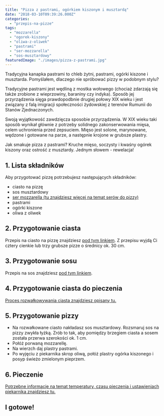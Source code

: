 ```yaml
---
title: "Pizza z pastrami, ogórkiem kiszonym i musztardą"
date: "2018-03-10T09:39:26.000Z"
categories: 
  - "przepis-na-pizze"
tags: 
  - "mozzarella"
  - "ogorek-kiszony"
  - "oliwa-z-oliwek"
  - "pastrami"
  - "ser-mozzarella"
  - "sos-musztardowy"
featuredImage: "./images/pizza-z-pastrami.jpg"
---
```


Tradycyjna kanapka pastrami to chleb żytni, pastrami, ogórki kiszone i musztarda. Pomyślałem, dlaczego nie spróbować pizzy w podobnym stylu?

Tradycyjne pastrami jest wędliną z mostka wołowego (chociaż zdarzają się także zrobione z wieprzowiny, baraniny czy indyka). Sposób jej przyrządzenia sięga prawdopodbnie drugiej połowy XIX wieku i jest związany z falą imigracji społeczności żydowskiej z terenów Rumunii do Stanów Zjednaczonych.

Swoją wyjątkowość zawdzięcza sposobie przyrządzenia. W XIX wieku taki sposób wynikał głównie z potrzeby solidnego zakonserwowania mięsa, celem uchronienia przed zepsuciem. Mięso jest solone, marynowane, wędzone i gotowane na parze, a następnie krojone w grubsze plastry.

Jak smakuje pizza z pastrami? Kruche mięso, soczysty i kwaśny ogórek kiszony oraz ostrość z musztardy. Jednym słowem - rewelacja!

## 1\. Lista składników

Aby przygotować pizzę potrzebujesz następujących składników:

- ciasto na pizzę
- sos musztardowy
- <a title="Ser do pizzy" href="/jaki-ser-wybrac-do-pizzy/">ser mozzarella (tu znajdziesz więcej na temat serów do pizzy)</a>
- pastrami
- ogórki kiszone
- oliwa z oliwek

## 2\. Przygotowanie ciasta

Przepis na ciasto na pizzę znajdziesz <a title="Przepis na ciasto podstawowe" href="/przepis-na-ciasto-na-pizze/">pod tym linkiem</a>. Z przepisu wyjdą Ci cztery cienkie lub trzy grubsze pizze o średnicy ok. 30 cm.

## 3\. Przygotowanie sosu

Przepis na sos znajdziesz <a title="Przepis na sos musztardowy" href="/sos-musztardowy/">pod tym linkiem</a>.

## 4\. Przygotowanie ciasta do pieczenia

<a title="Rozwałkowywanie ciasta" href="/jak-walkowac-ciasto-pizzy/">Proces rozwałkowywania ciasta znajdziesz opisany tu.</a>

## 5\. Przygotowanie pizzy

- Na rozwałkowane ciasto nakładasz sos musztardowy. Rozsmaruj sos na pizzy zwykła łyżką. Zrób to tak, aby pomiędzy brzegiem ciasta a sosem została przerwa szerokości ok. 1 cm.
- Połóż porwaną mozzarellę.
- Na wierzch daj plastry pastrami.
- Po wyjęciu z piekarnika skrop oliwą, połóż plastry ogórka kiszonego i posyp świeżo zmielonym pieprzem.

## 6\. Pieczenie

<a title="Jak ustawić piekarnik do pieczenia pizzy" href="/jak-ustawic-piekarnik-pieczenia-pizzy/">Potrzebne informacje na temat temperatury, czasu pieczenia i ustawieniach piekarnika znajdziesz tu.</a>

## I gotowe!
